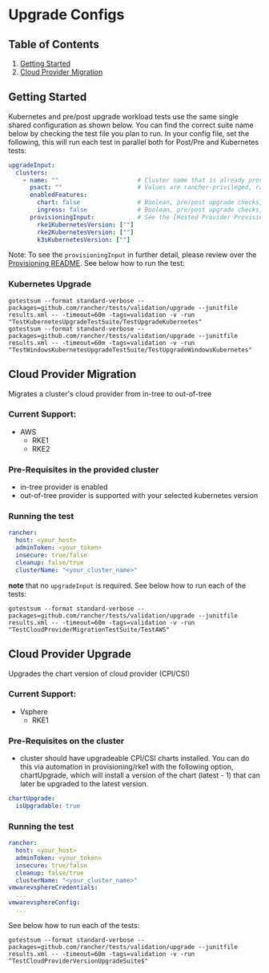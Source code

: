 # Upgrade Configs

## Table of Contents
1. [Getting Started](#Getting-Started)
2. [Cloud Provider Migration](#cloud-provider-migration)

## Getting Started
Kubernetes and pre/post upgrade workload tests use the same single shared configuration as shown below. You can find the correct suite name below by checking the test file you plan to run.
In your config file, set the following, this will run each test in parallel both for Post/Pre and Kubernetes tests:

```yaml
upgradeInput:
  clusters:
    - name: ""                      # Cluster name that is already provisioned in Rancher
      psact: ""                     # Values are rancher-privileged, rancher-restricted or rancher-baseline
      enabledFeatures:
        chart: false                # Boolean, pre/post upgrade checks, default is false
        ingress: false              # Boolean, pre/post upgrade checks, default is false
      provisioningInput:            # See the [Hosted Provider Provisioning](hosted/README.md)
        rke1KubernetesVersion: [""]
        rke2KubernetesVersion: [""]
        k3sKubernetesVersion: [""]              
```
Note: To see the `provisioningInput` in further detail, please review over the [Provisioning README](../provisioning/README.md).
See below how to run the test:

### Kubernetes Upgrade
`gotestsum --format standard-verbose --packages=github.com/rancher/tests/validation/upgrade --junitfile results.xml -- -timeout=60m -tags=validation -v -run "TestKubernetesUpgradeTestSuite/TestUpgradeKubernetes"` \
`gotestsum --format standard-verbose --packages=github.com/rancher/tests/validation/upgrade --junitfile results.xml -- -timeout=60m -tags=validation -v -run "TestWindowsKubernetesUpgradeTestSuite/TestUpgradeWindowsKubernetes"`

## Cloud Provider Migration
Migrates a cluster's cloud provider from in-tree to out-of-tree

### Current Support:
* AWS
  * RKE1
  * RKE2

### Pre-Requisites in the provided cluster
* in-tree provider is enabled
* out-of-tree provider is supported with your selected kubernetes version

### Running the test
```yaml
rancher:
  host: <your_host>
  adminToken: <your_token>
  insecure: true/false
  cleanup: false/true
  clusterName: "<your_cluster_name>"
```

**note** that no `upgradeInput` is required. See below how to run each of the tests:

`gotestsum --format standard-verbose --packages=github.com/rancher/tests/validation/upgrade --junitfile results.xml -- -timeout=60m -tags=validation -v -run "TestCloudProviderMigrationTestSuite/TestAWS"`


## Cloud Provider Upgrade
Upgrades the chart version of cloud provider (CPI/CSI)

### Current Support:
* Vsphere
  * RKE1

### Pre-Requisites on the cluster
* cluster should have upgradeable CPI/CSI charts installed. You can do this via automation in provisioning/rke1 with the following option, chartUpgrade, which will install a version of the chart (latest - 1) that can later be upgraded to the latest version. 
```yaml
chartUpgrade:
  isUpgradable: true
```

### Running the test
```yaml
rancher:
  host: <your_host>
  adminToken: <your_token>
  insecure: true/false
  cleanup: false/true
  clusterName: "<your_cluster_name>"
vmwarevsphereCredentials:
  ...
vmwarevsphereConfig: 
  ...
```
See below how to run each of the tests:

`gotestsum --format standard-verbose --packages=github.com/rancher/tests/validation/upgrade --junitfile results.xml -- -timeout=60m -tags=validation -v -run ^TestCloudProviderVersionUpgradeSuite$"`
